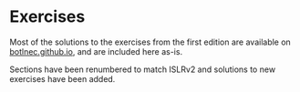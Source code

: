 # Exercises

Most of the solutions to the exercises from the first edition are available on [botlnec.github.io](https://botlnec.github.io/islp/), and are included here as-is.

Sections have been renumbered to match ISLRv2 and solutions to new exercises have been added.
